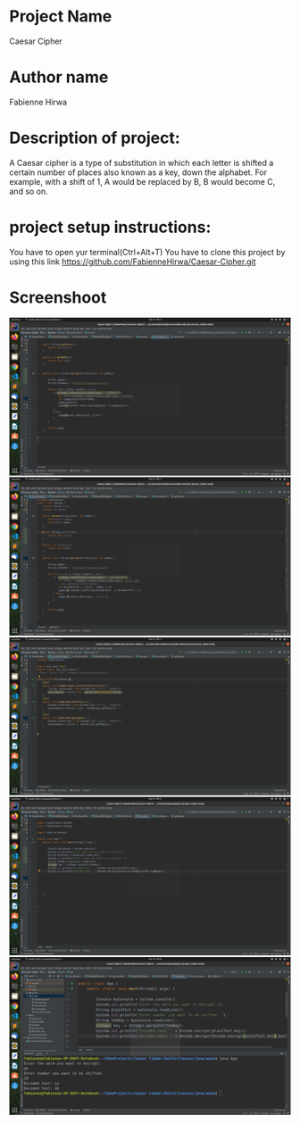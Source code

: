 
# Project Name 
Caesar Cipher

# Author name 

Fabienne Hirwa

# Description of project:

A Caesar cipher is a type of substitution in which each letter is shifted a certain number of places also known as a key, down the alphabet.  For example, with a shift of 1, A would be replaced by B, B would become C, and so on. 
# project setup instructions:

You have to open yur terminal(Ctrl+Alt+T) You have to clone this project by using this link https://github.com/FabienneHirwa/Caesar-Cipher.git
 # Screenshoot 
 ![Encode codes](image/Encode.png)
 ![Decode codes](image/Decode.png)
 ![EncodeTest](image/EncodeTest.png)
 ![App codes](image/AppImage.png)
 ![My output](image/output.png)